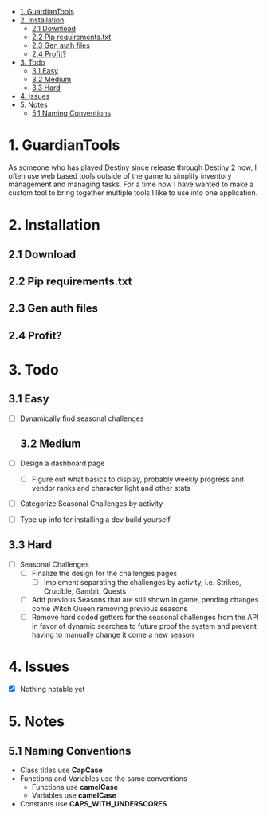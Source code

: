 - [1. GuardianTools](#1-guardiantools)
- [2. Installation](#2-installation)
  - [2.1 Download](#21-download)
  - [2.2 Pip requirements.txt](#22-pip-requirementstxt)
  - [2.3 Gen auth files](#23-gen-auth-files)
  - [2.4 Profit?](#24-profit)
- [3. Todo](#3-todo)
  - [3.1 Easy](#31-easy)
  - [3.2 Medium](#32-medium)
  - [3.3 Hard](#33-hard)
- [4. Issues](#4-issues)
- [5. Notes](#5-notes)
  - [5.1 Naming Conventions](#51-naming-conventions)

# 1. GuardianTools

As someone who has played Destiny since release through Destiny 2 now, I often use web based tools outside of the game to simplify inventory management and managing tasks. For a time now I have wanted to make a custom tool to bring together multiple tools I like to use into one application.

# 2. Installation

## 2.1 Download

## 2.2 Pip requirements.txt

## 2.3 Gen auth files

## 2.4 Profit?

# 3. Todo

## 3.1 Easy

- [ ] Dynamically find seasonal challenges

  ## 3.2 Medium

- [ ] Design a dashboard page
  - [ ] Figure out what basics to display, probably weekly progress and vendor ranks and character light and other stats
- [ ] Categorize Seasonal Challenges by activity
- [ ] Type up info for installing a dev build yourself

## 3.3 Hard

- [ ] Seasonal Challenges
  - [ ] Finalize the design for the challenges pages    
    - [ ] Implement separating the challenges by activity, i.e. Strikes, Crucible, Gambit, Quests
  - [ ] Add previous Seasons that are still shown in game, pending changes come Witch Queen removing previous seasons
  - [ ] Remove hard coded getters for the seasonal challenges from the API in favor of dynamic searches to future proof the system and prevent having to manually change it come a new season

# 4. Issues

- [x] Nothing notable yet



# 5. Notes

## 5.1 Naming Conventions

- Class titles use **CapCase**
- Functions and Variables use the same conventions
  - Functions use **camelCase**
  - Variables use **camelCase**
- Constants use **CAPS_WITH_UNDERSCORES**
